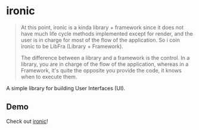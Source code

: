 # ironic

> At this point, ironic is a kinda library + framework since it does not have much life cycle methods implemented except for render, and the user is in charge for most of the flow of the application. So i coin ironic to be LibFra (Library + Framework).
>
> The difference between a library and a framework is the control. In a library, you are in charge of the flow of the application, whereas in a Framework, it's quite the opposite you provide the code, it knows when to execute them.

A simple library for building User Interfaces (UI).

## Demo

Check out <a href="https://mum-never-proud.github.io/ironic/">ironic</a>!
